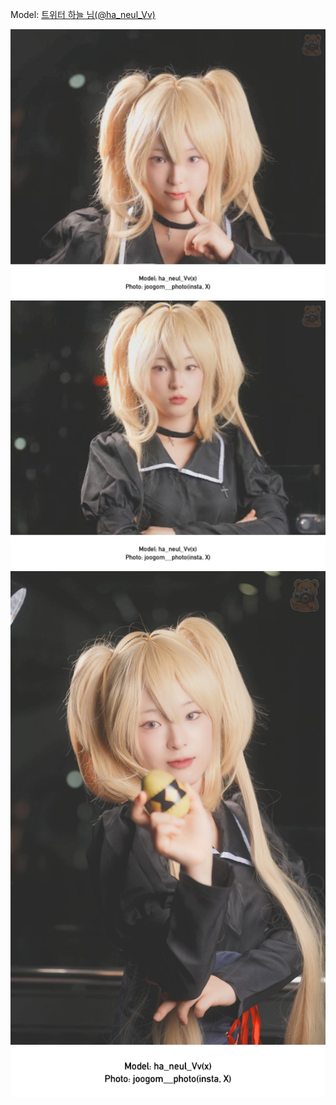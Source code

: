 ﻿---
dddd: 2024-09-21 부코 토
nickname: 하늘
sns_type: x
sns_id: ha_neul_Vv
---

<a name="ha_neul_Vv"></a>
Model: <a href="https://x.com/ha_neul_Vv" target="_blank">트위터 하늘 님(@ha_neul_Vv)</a>

![IMG_3465.webp](/assets/img/2024/09-21/하늘/IMG_3465.webp)
![IMG_3467.webp](/assets/img/2024/09-21/하늘/IMG_3467.webp)
![IMG_3428.webp](/assets/img/2024/09-21/하늘/IMG_3428.webp)